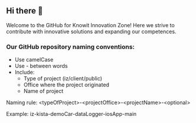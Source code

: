 ## Hi there 👋

Welcome to the GitHub for Knowit Innovation Zone! Here we strive to contribute with innovative solutions and expanding our competences. 

### Our GitHub repository naming conventions:
* Use camelCase
* Use - between words
* Include:
  * Type of project (iz/client/public)
  * Office where the project originated
  * Name of project

Naming rule: \<typeOfProject\>-\<projectOffice\>-\<projectName\>-\<optional\>

Example: iz-kista-demoCar-dataLogger-iosApp-main

<!--

**Here are some ideas to get you started:**

🙋‍♀️ A short introduction - what is your organization all about?
🌈 Contribution guidelines - how can the community get involved?
👩‍💻 Useful resources - where can the community find your docs? Is there anything else the community should know?
🍿 Fun facts - what does your team eat for breakfast?
🧙 Remember, you can do mighty things with the power of [Markdown](https://docs.github.com/github/writing-on-github/getting-started-with-writing-and-formatting-on-github/basic-writing-and-formatting-syntax)
-->
